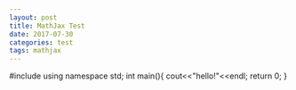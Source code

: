 ```yaml
---
layout: post
title: MathJax Test
date: 2017-07-30
categories: test
tags: mathjax 
---
```

#include<iostream>
using namespace std;
int main(){
  cout<<"hello!"<<endl;
  return 0;
}
